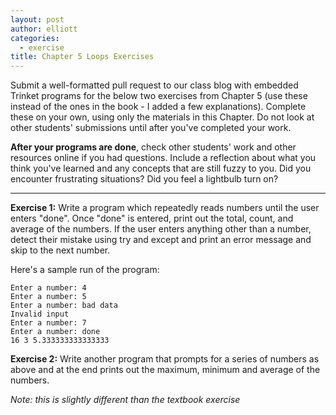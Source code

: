 ```yaml
---
layout: post
author: elliott
categories:
  - exercise
title: Chapter 5 Loops Exercises
---
```


Submit a well-formatted pull request to our class blog with embedded Trinket programs for the below two
exercises from Chapter 5 (use these instead of the ones in the book - I added a few explanations).
Complete these on your own, using only the materials in this Chapter. Do not
look at other students' submissions until after you've completed your work.

**After your programs are done**, check other students' work and other resources online if you had questions.
Include a reflection about what you think you've learned and any concepts that are still fuzzy to you.
Did you encounter frustrating situations? Did you feel a lightbulb turn on?

___


**Exercise 1:** Write a program which repeatedly reads numbers until the user enters "done". Once "done" is entered, print out the total, count, and average of the numbers. If the user enters anything other than a number, detect their mistake using try and except and print an error message and skip to the next number.

Here's a sample run of the program:

```
Enter a number: 4
Enter a number: 5
Enter a number: bad data
Invalid input
Enter a number: 7
Enter a number: done
16 3 5.333333333333333
```

**Exercise 2:** Write another program that prompts for a series of numbers as above and at the end prints out the maximum, minimum and average of the numbers.

*Note: this is slightly different than the textbook exercise*

